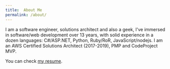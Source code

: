 ```yaml
---
title:  About Me
permalink: /about/
---
```


I am a software engineer, solutions architect and also a geek, I've immersed in software/web development over 13 years, with solid experience in a dozen languages: C#/ASP.NET, Python, Ruby/RoR, JavaScript/nodejs. I am an AWS Certified Solutions Architect (2017-2019), PMP and CodeProject MVP.

You can check [my resume](https://wayneye.com/resume/).
